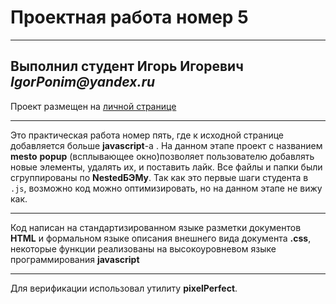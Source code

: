 # Проектная работа номер 5
___________________________
## Выполнил студент Игорь Игоревич _IgorPonim@yandex.ru_
Проект размещен на [личной странице](https://igorponim.github.io/mesto/)
_________________________

Это практическая работа номер пять, где к исходной странице добавляется больше **javascript**-а . На данном этапе проект с названием **mesto**  **popup** (всплывающее окно)позволяет пользователю добавлять новые элементы, удалять их, и поставить лайк.
Все файлы и папки были сгруппированы по **NestedБЭМу**. 
Так как это первые шаги студента в ```.js```,  возможно код можно оптимизировать, но на данном этапе не вижу как.
___________________________
Код написан на cтандартизированном языке разметки документов **HTML**  и формальном языке описания внешнего вида документа **.css**, некоторые функции реализованы на высокоуровневом языке программирования **javascript**
___________________________

Для верификации использовал утилиту **pixelPerfect**.
